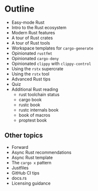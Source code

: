 # Outline

- Easy-mode Rust
- Intro to the Rust ecosystem
- Modern Rust features
- A tour of Rust crates
- A tour of Rust tools
- Workspace templates for `cargo-generate`
- Opinionated `rustfmt`
- Opinionated `cargo-deny`
- Opinionated `clippy` with `clippy-control`
- Using the `rstx` supercrate
- Using the `rstx` tool
- Advanced Rust tips
- Quiz
- Additional Rust reading
  - rust toolchain status
  - cargo book
  - rustc book
  - rustc internals book
  - book of macros
  - proptest book

## Other topics

- Forward
- Async Rust recommendations
- Async Rust template
- The `cargo x` pattern
- Justfiles
- GitHub CI tips
- docs.rs
- Licensing guidance
